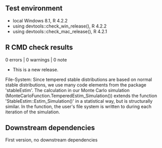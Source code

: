 ## Test environment
* local Windows 8.1, R 4.2.2
* using devtools::check_win_release(), R 4.2.2
* using devtools::check_mac_release(), R 4.2.1

## R CMD check results

0 errors | 0 warnings | 0 note

* This is a new release.

File-System:
Since tempered stable distributions are based on normal stable distributions, 
we use many code elements from the package 'stableEstim'. The calculation in our 
Monte Carlo simulation (MonteCarloFunction.TemperedEstim_Simulation()) extends 
the function 'StableEstim::Estim_Simulation()' in a statistical way, but is 
structurally similar. In the function, the user's file system is written to 
during each iteration of the simulation.


## Downstream dependencies

First version, no downstream dependencies
